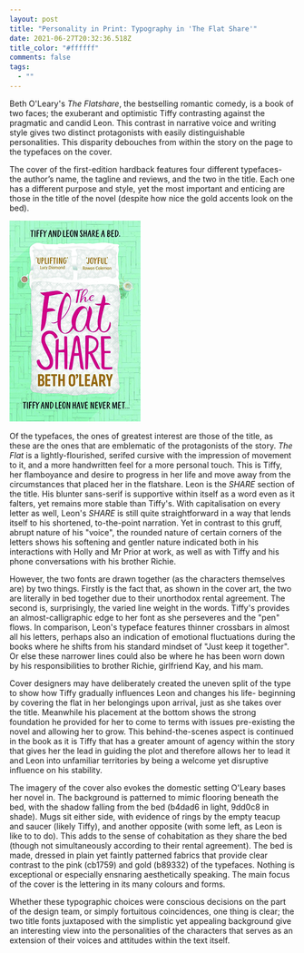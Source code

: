 ```yaml
---
layout: post
title: "Personality in Print: Typography in 'The Flat Share'"
date: 2021-06-27T20:32:36.518Z
title_color: "#ffffff"
comments: false
tags:
  - ""
---
```

Beth O'Leary's *The Flatshare*, the bestselling romantic comedy, is a book of two faces; the exuberant and optimistic Tiffy contrasting against the pragmatic and candid Leon. This contrast in narrative voice and writing style gives two distinct protagonists with easily distinguishable personalities. This disparity debouches from within the story on the page to the typefaces on the cover.

The cover of the first-edition hardback features four different typefaces- the author’s name, the tagline and reviews, and the two in the title. Each one has a different purpose and style, yet the most important and enticing are those in the title of the novel (despite how nice the gold accents look on the bed).

![](../uploads/article1-flatsharecover.jpg "The hardcover of the first edition")

Of the typefaces, the ones of greatest interest are those of the title, as these are the ones that are emblematic of the protagonists of the story. *The Flat* is a lightly-flourished, serifed cursive with the impression of movement to it, and a more handwritten feel for a more personal touch. This is Tiffy, her flamboyance and desire to progress in her life and move away from the circumstances that placed her in the flatshare.  Leon is the *SHARE* section of the title. His blunter sans-serif is supportive within itself as a word even as it falters, yet remains more stable than Tiffy's. With capitalisation on every letter as well, Leon's *SHARE* is still quite straightforward in a way that lends itself to his shortened, to-the-point narration. Yet in contrast to this gruff, abrupt nature of his "voice", the rounded nature of certain corners of the letters shows his softening and gentler nature indicated both in his interactions with Holly and Mr Prior at work, as well as with Tiffy and his phone conversations with his brother Richie. 

However, the two fonts are drawn together (as the characters themselves are) by two things. Firstly is the fact that, as shown in the cover art, the two are literally in bed together due to their unorthodox rental agreement. The second is, surprisingly, the varied line weight in the words. Tiffy's provides an almost-calligraphic edge to her font as she perseveres and the "pen" flows. In comparison, Leon's typeface features thinner crossbars in almost all his letters, perhaps also an indication of emotional fluctuations during the books where he shifts from his standard mindset of "Just keep it together". Or else these narrower lines could also be where he has been worn down by his responsibilities to brother Richie, girlfriend Kay, and his mam.

Cover designers may have deliberately created the uneven split of the type to show how Tiffy gradually influences Leon and changes his life- beginning by covering the flat in her belongings upon arrival, just as she takes over the title. Meanwhile his placement at the bottom shows the strong foundation he provided for her to come to terms with issues pre-existing the novel and allowing her to grow. This behind-the-scenes aspect is continued in the book as it is Tiffy that has a greater amount of agency within the story that gives her the lead in guiding the plot and therefore allows her to lead it and Leon into unfamiliar territories by being a welcome yet disruptive influence on his stability.

The imagery of the cover also evokes the domestic setting O'Leary bases her novel in. The background is patterned to mimic flooring beneath the bed, with the shadow falling from the bed (b4dad6 in light, 9dd0c8 in shade). Mugs sit either side, with evidence of rings by the empty teacup and saucer (likely Tiffy), and another opposite (with some left, as Leon is like to to do). This adds to the sense of cohabitation as they share the bed (though not simultaneously according to their rental agreement).  The bed is made, dressed in plain yet faintly patterned fabrics that provide clear contrast to the pink (cb1759) and gold (b89332) of the typefaces. Nothing is exceptional or especially ensnaring aesthetically speaking. The main focus of the cover is the lettering in its many colours and forms.

Whether these typographic choices were conscious decisions on the part of the design team, or simply fortuitous coincidences, one thing is clear; the two title fonts juxtaposed with the simplistic yet appealing background give an interesting view into the personalities of the characters that serves as an extension of their voices and attitudes within the text itself.
